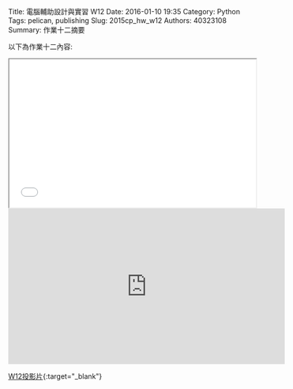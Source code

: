 Title: 電腦輔助設計與實習  W12
Date: 2016-01-10 19:35
Category: Python
Tags: pelican, publishing
Slug: 2015cp_hw_w12
Authors: 40323108
Summary: 作業十二摘要

以下為作業十二內容:

<iframe src="40323108_cp_w12.html" width="500" height="300"></iframe>
<script src="https://embed.github.com/view/3d/40323108/2015cadp/gh-pages/creo/cylinder.stl"></script>
<iframe width="560" height="315" src="https://www.youtube.com/embed/w9SqOIPhWwU" frameborder="0" allowfullscreen></iframe>

[W12投影片](40323108_cp_w12.html){:target="_blank"}




